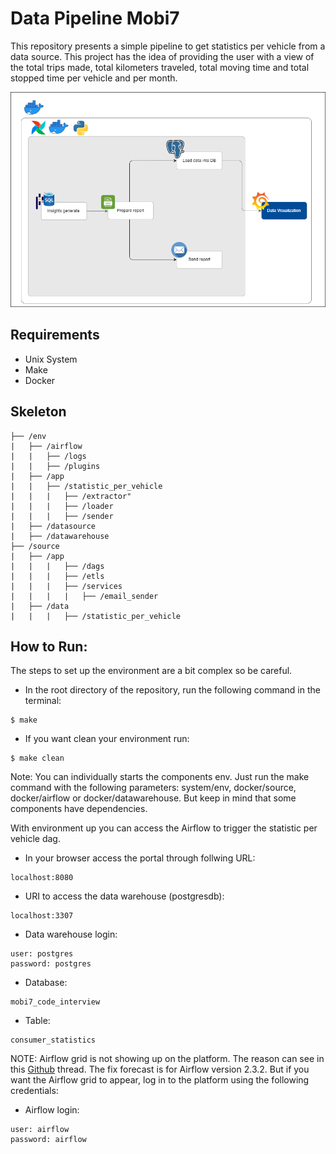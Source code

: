 # Data Pipeline Mobi7

This repository presents a simple pipeline to get statistics per vehicle from a data source. This project has the idea of providing the user with a view of the total trips made, total kilometers traveled, total moving time and total stopped time per vehicle and per month.

![infra-diagram](pipeline-diagram.png) 

## Requirements
* Unix System
* Make
* Docker

## Skeleton
```
├── /env
|   ├── /airflow
|   |   ├── /logs
|   |   ├── /plugins
|   ├── /app
|   |   ├── /statistic_per_vehicle
|   |   |   ├── /extractor"
|   |   |   ├── /loader
|   |   |   ├── /sender
|   ├── /datasource
|   ├── /datawarehouse
├── /source
|   ├── /app
|   |   |   ├── /dags
|   |   |   ├── /etls
|   |   |   ├── /services
|   |   |   |   ├── /email_sender
|   ├── /data
|   |   |   ├── /statistic_per_vehicle
```

## How to Run:
The steps to set up the environment are a bit complex so be careful.

* In the root directory of the repository, run the following command in the terminal:
```
$ make
```
* If you want clean your environment run:
```
$ make clean
```

Note: You can individually starts the components env. Just run the make command with the following parameters: system/env, docker/source, docker/airflow or docker/datawarehouse. But keep in mind that some components have dependencies.

With environment up you can access the Airflow to trigger the statistic per vehicle dag.

* In your browser access the portal through follwing URL:
```
localhost:8080
```
* URI to access the data warehouse (postgresdb):
```
localhost:3307
```

* Data warehouse login:
```
user: postgres
password: postgres
```

* Database:
```
mobi7_code_interview
```
* Table:
```
consumer_statistics
```

NOTE: Airflow grid is not showing up on the platform. The reason can see in this [Github](https://github.com/apache/airflow/discussions/23908) thread. The fix forecast is for Airflow version 2.3.2. But if you want the Airflow grid to appear, log in to the platform using the following credentials:

* Airflow login:
```
user: airflow
password: airflow
```
